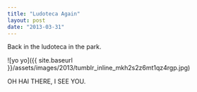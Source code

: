 ```yaml
---
title: "Ludoteca Again"
layout: post
date: "2013-03-31"
---
```


Back in the ludoteca in the park.

![yo yo]({{ site.baseurl }}/assets/images/2013/tumblr_inline_mkh2s2z6mt1qz4rgp.jpg)

OH HAI THERE, I SEE YOU.
